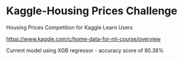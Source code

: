 # Kaggle-Housing Prices Challenge

Housing Prices Competition for Kaggle Learn Users

https://www.kaggle.com/c/home-data-for-ml-course/overview

Current model using XGB regressor - accuracy score of 80.38%

